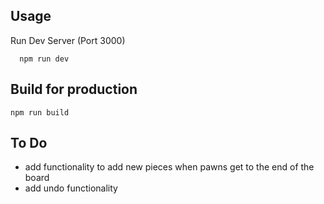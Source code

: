 ## Usage

Run Dev Server (Port 3000)

```
  npm run dev
```

## Build for production

```
npm run build
```


## To Do

- add functionality to add new pieces when pawns get to the end of the board
- add undo functionality